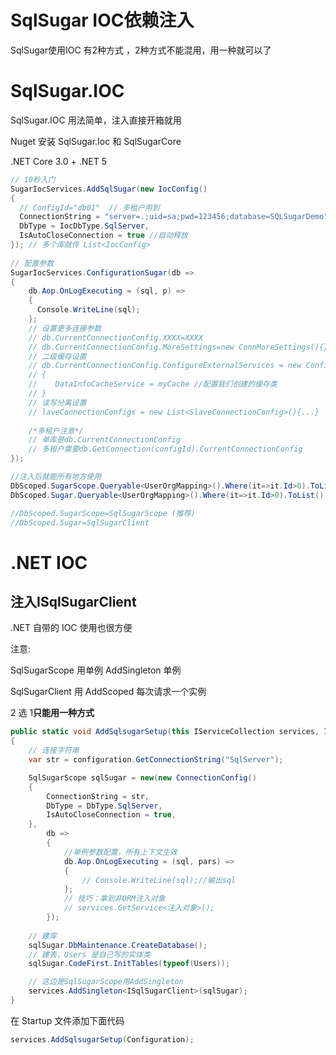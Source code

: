 # SqlSugar IOC依赖注入


SqlSugar使用IOC 有2种方式 ，2种方式不能混用，用一种就可以了

# SqlSugar.IOC
SqlSugar.IOC 用法简单，注入直接开箱就用

Nuget 安装 SqlSugar.Ioc 和 SqlSugarCore

.NET Core 3.0 + .NET 5

``` cs
// 10秒入门
SugarIocServices.AddSqlSugar(new IocConfig()
{
  // ConfigId="db01"  // 多租户用到
  ConnectionString = "server=.;uid=sa;pwd=123456;database=SQLSugarDemo",
  DbType = IocDbType.SqlServer,
  IsAutoCloseConnection = true //自动释放
}); // 多个库就传 List<IocConfig>
 
// 配置参数
SugarIocServices.ConfigurationSugar(db =>
{
    db.Aop.OnLogExecuting = (sql, p) =>
    {
      Console.WriteLine(sql);
    };
    // 设置更多连接参数
    // db.CurrentConnectionConfig.XXXX=XXXX
    // db.CurrentConnectionConfig.MoreSettings=new ConnMoreSettings(){}
    // 二级缓存设置
    // db.CurrentConnectionConfig.ConfigureExternalServices = new ConfigureExternalServices()
    // {
    //    DataInfoCacheService = myCache //配置我们创建的缓存类
    // }
    // 读写分离设置
    // laveConnectionConfigs = new List<SlaveConnectionConfig>(){...}
      
    /*多租户注意*/
    // 单库是db.CurrentConnectionConfig 
    // 多租户需要db.GetConnection(configId).CurrentConnectionConfig 
});

//注入后就能所有地方使用
DbScoped.SugarScope.Queryable<UserOrgMapping>().Where(it=>it.Id>0).ToList() //1.7版本支持
DbScoped.Sugar.Queryable<UserOrgMapping>().Where(it=>it.Id>0).ToList()

//DbScoped.SugarScope=SqlSugarScope (推荐)
//DbScoped.Sugar=SqlSugarClient
```

# .NET IOC
## 注入ISqlSugarClient
.NET 自带的 IOC 使用也很方便 

注意:

SqlSugarScope 用单例 AddSingleton 单例

SqlSugarClient 用 AddScoped 每次请求一个实例

2 选 1**只能用一种方式**

``` cs
public static void AddSqlsugarSetup(this IServiceCollection services, IConfiguration configuration)
{
    // 连接字符串
    var str = configuration.GetConnectionString("SqlServer");

    SqlSugarScope sqlSugar = new(new ConnectionConfig()
    {
        ConnectionString = str,
        DbType = DbType.SqlServer,
        IsAutoCloseConnection = true,
    },
        db =>
        {
            //单例参数配置，所有上下文生效
            db.Aop.OnLogExecuting = (sql, pars) =>
            {
                // Console.WriteLine(sql);//输出sql
            };
            // 技巧：拿到非ORM注入对象
            // services.GetService<注入对象>();
        });
    
    // 建库
    sqlSugar.DbMaintenance.CreateDatabase();
    // 建表，Users 是自己写的实体类
    sqlSugar.CodeFirst.InitTables(typeof(Users));

    // 这边是SqlSugarScope用AddSingleton
    services.AddSingleton<ISqlSugarClient>(sqlSugar);
}
```

在 Startup 文件添加下面代码
``` cs
services.AddSqlsugarSetup(Configuration);
```
